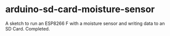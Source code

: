 # arduino-sd-card-moisture-sensor
A sketch to run an ESP8266 F with a moisture sensor and writing data to an SD Card.
Completed.
